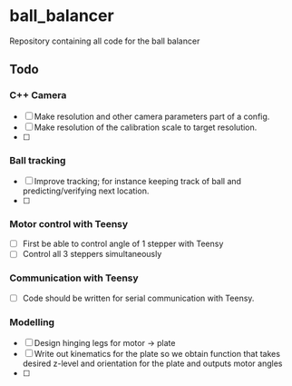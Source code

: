 # ball_balancer
Repository containing all code for the ball balancer



## Todo

### C++ Camera 
- [ ] Make resolution and other camera parameters part of a config.
- [ ] Make resolution of the calibration scale to target resolution.
- [ ] 

### Ball tracking
- [ ] Improve tracking; for instance keeping track of ball and predicting/verifying next location. 
- [ ] 

### Motor control with Teensy
- [ ] First be able to control angle of 1 stepper with Teensy
- [ ] Control all 3 steppers simultaneously

### Communication with Teensy
- [ ] Code should be written for serial communication with Teensy. 

### Modelling
- [ ] Design hinging legs for motor -> plate
- [ ] Write out kinematics for the plate so we obtain function that takes desired z-level and orientation for the plate and outputs motor angles
- [ ] 
